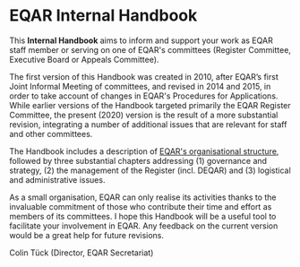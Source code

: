 EQAR Internal Handbook
======================

This **Internal Handbook** aims to inform and support your work as EQAR staff member or serving on one of EQAR's committees (Register Committee, Executive Board or Appeals Committee).

The first version of this Handbook was created in 2010, after EQAR’s first Joint Informal Meeting of committees, and revised in 2014 and 2015, in order to take account of changes in EQAR's Procedures for Applications. While earlier versions of the Handbook targeted primarily the EQAR Register Committee, the present (2020) version is the result of a more substantial revision, integrating a number of additional issues that are relevant for staff and other committees.

The Handbook includes a description of [EQAR's organisational structure](structure.md), followed by three substantial chapters addressing (1) governance and strategy, (2) the management of the Register (incl. DEQAR) and (3) logistical and administrative issues.

As a small organisation, EQAR can only realise its activities thanks to the invaluable commitment of those who contribute their time and effort as members of its committees. I hope this Handbook will be a useful tool to facilitate your involvement in EQAR. Any feedback on the current version would be a great help for future revisions.

Colin Tück
(Director, EQAR Secretariat)

